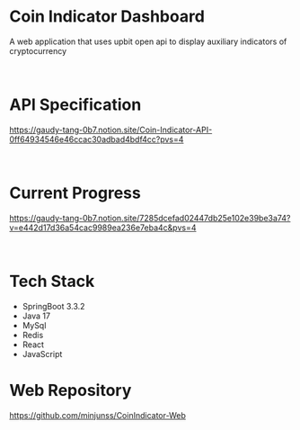 # Coin Indicator Dashboard
A web application that uses upbit open api to display auxiliary indicators of cryptocurrency

<br>

# API Specification
https://gaudy-tang-0b7.notion.site/Coin-Indicator-API-0ff64934546e46ccac30adbad4bdf4cc?pvs=4

<br>

# Current Progress
https://gaudy-tang-0b7.notion.site/7285dcefad02447db25e102e39be3a74?v=e442d17d36a54cac9989ea236e7eba4c&pvs=4

<br>

# Tech Stack
- SpringBoot 3.3.2
- Java 17
- MySql
- Redis
- React
- JavaScript

# Web Repository
https://github.com/minjunss/CoinIndicator-Web
